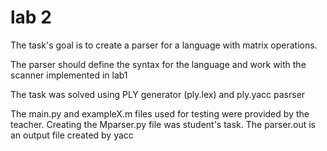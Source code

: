 # lab 2

The task's goal is to create a parser for a language with matrix operations. 

The parser should define the syntax for the language and work with the scanner implemented in lab1

The task was solved using PLY generator (ply.lex) and ply.yacc pasrser

The main.py and exampleX.m files used for testing were provided by the teacher. Creating the Mparser.py file was student's task. The parser.out is an output file created by yacc